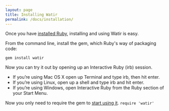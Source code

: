 ```yaml
---
layout: page
title: Installing Watir
permalink: /docs/installation/
---
```


Once you have [installed Ruby](../ruby), installing and using Watir is easy.

From the command line, install the gem, which Ruby's way of packaging code:

`gem install watir`

Now you can try it out by opening up an Interactive Ruby (irb) session.

* If you’re using Mac OS X open up Terminal and type irb, then hit enter.
* If you’re using Linux, open up a shell and type irb and hit enter.
* If you’re using Windows, open Interactive Ruby from the Ruby section of your Start Menu.

Now you only need to require the gem to [start using it](../session).
`require 'watir'`